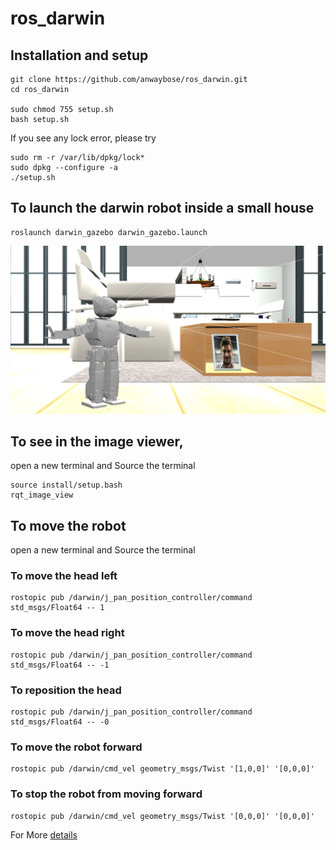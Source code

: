 # ros_darwin
## Installation and setup
```
git clone https://github.com/anwaybose/ros_darwin.git
cd ros_darwin

sudo chmod 755 setup.sh
bash setup.sh

```
If you see any lock error, please try
```
sudo rm -r /var/lib/dpkg/lock*
sudo dpkg --configure -a
./setup.sh
```

## To launch the darwin robot inside a small house
```
roslaunch darwin_gazebo darwin_gazebo.launch
```
![Alt Image text](darwin_small_house.png?raw=true) 

## To see in the image viewer,
open a new terminal and
Source the terminal
```
source install/setup.bash
rqt_image_view
```

## To move the robot
open a new terminal and
Source the terminal

### To move the head left
```
rostopic pub /darwin/j_pan_position_controller/command std_msgs/Float64 -- 1
```
### To move the head right
```
rostopic pub /darwin/j_pan_position_controller/command std_msgs/Float64 -- -1
```
### To reposition the head
```
rostopic pub /darwin/j_pan_position_controller/command std_msgs/Float64 -- -0
```

### To move the robot forward
```
rostopic pub /darwin/cmd_vel geometry_msgs/Twist '[1,0,0]' '[0,0,0]'
```
### To stop the robot from  moving forward
```
rostopic pub /darwin/cmd_vel geometry_msgs/Twist '[0,0,0]' '[0,0,0]'
```

For More [details](https://www.generationrobots.com/en/content/83-carry-out-simulations-and-make-your-darwin-op-walk-with-gazebo-and-ros)


